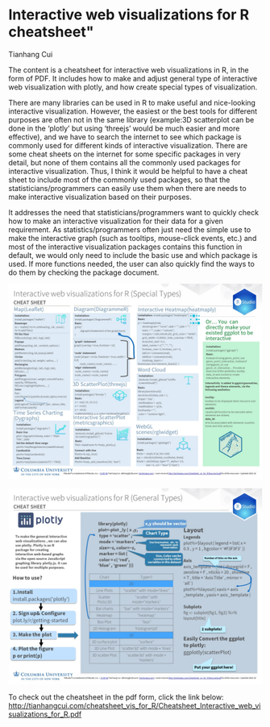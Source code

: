 # Interactive web visualizations for R cheatsheet"

Tianhang Cui

The content is a cheatsheet for interactive web visualizations in R, in the form of PDF. It includes how to make and adjust general type of interactive web visualization with plotly, and how create special types of visualization.

There are many libraries can be used in R to make useful and nice-looking interactive visualization. However, the easiest or the best tools for different purposes are often not in the same library (example:3D scatterplot can be done in the ‘plotly’ but using ‘threejs’ would be much easier and more effective), and we have to search the internet to see which package is commonly used for different kinds of interactive visualization. There are some cheat sheets on the internet for some specific packages in very detail, but none of them contains all the commonly used packages for interactive visualization. Thus, I think it would be helpful to have a cheat sheet to include most of the commonly used packages, so that the statisticians/programmers can easily use them when there are needs to make interactive visualization based on their purposes.

It addresses the need that statisticians/programmers want to quickly check how to make an interactive visualization for their data for a given requirement. As statistics/programmers often just need the simple use to make the interactive graph (such as tooltips, mouse-click events, etc.) and most of the interactive visualization packages contains this function in default, we would only need to include the basic use and which package is used. If more functions needed, the user can also quickly find the ways to do them by checking the package document.

![Page1](resources/interactive_web_visualizations_for_r_cheatsheet/page1.jpg)

![Page2](resources/interactive_web_visualizations_for_r_cheatsheet/page2.jpg)


To check out the cheatsheet in the pdf form, click the link below:
http://tianhangcui.com/cheatsheet_vis_for_R/Cheatsheet_Interactive_web_visualizations_for_R.pdf
